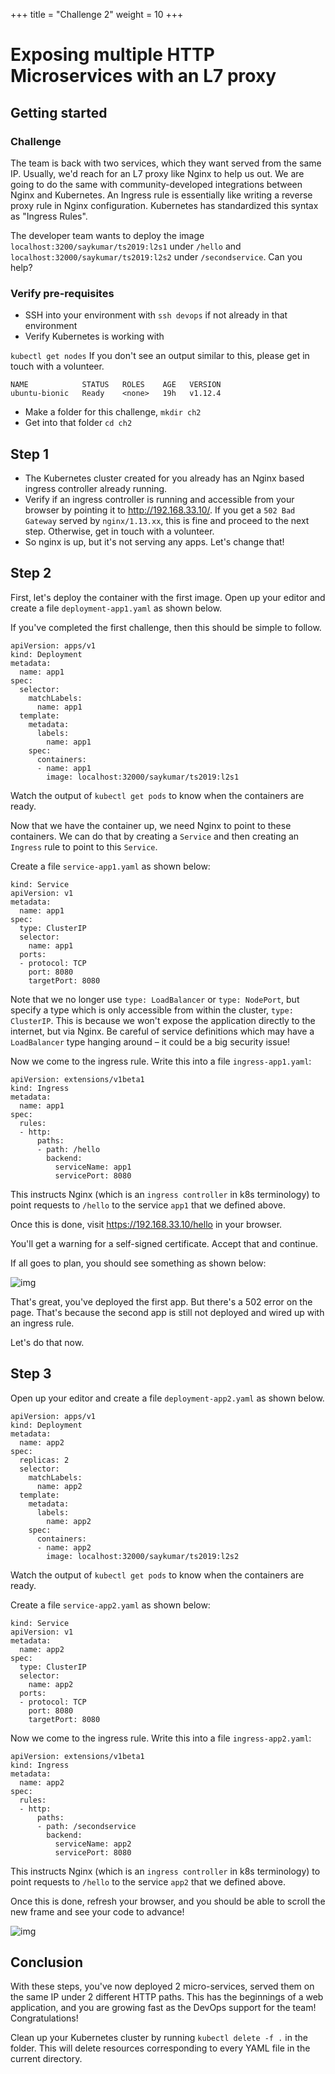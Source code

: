 +++
title = "Challenge 2"
weight = 10
+++

# Exposing multiple HTTP Microservices with an L7 proxy


## Getting started


### Challenge

 The team is back with two services, which they want served from the same IP.
Usually, we'd reach for an L7 proxy like Nginx to help us out. We are going to
do the same with community-developed integrations between Nginx and Kubernetes.
An Ingress rule is essentially like writing a reverse proxy rule in Nginx
configuration. Kubernetes has standardized this syntax as "Ingress Rules".

The developer team wants to deploy the image `localhost:3200/saykumar/ts2019:l2s1` under
`/hello` and `localhost:32000/saykumar/ts2019:l2s2` under `/secondservice`. Can you help?


### Verify pre-requisites

-   SSH into your environment with `ssh devops` if not already in that
    environment
-   Verify Kubernetes is working with

`kubectl get nodes`
If you don't see an output similar to this, please get in touch with a volunteer.

    NAME            STATUS   ROLES    AGE   VERSION
    ubuntu-bionic   Ready    <none>   19h   v1.12.4

-   Make a folder for this challenge, `mkdir ch2`
-   Get into that folder `cd ch2`


## Step 1

-   The Kubernetes cluster created for you already has an Nginx based ingress
    controller already running.
-   Verify if an ingress controller is running and accessible from your
    browser by pointing it to <http://192.168.33.10/>. If you get a `502 Bad
          Gateway` served by `nginx/1.13.xx`, this is fine and proceed to the next
    step. Otherwise, get in touch with a volunteer.
-   So nginx is up, but it's not serving any apps. Let's change that!


## Step 2

First, let's deploy the container with the first image. Open up your editor and
create a file `deployment-app1.yaml` as shown below.

If you've completed the first challenge, then this should be simple to follow.

    apiVersion: apps/v1
    kind: Deployment
    metadata:
      name: app1
    spec:
      selector:
        matchLabels:
          name: app1
      template:
        metadata:
          labels:
            name: app1
        spec:
          containers:
          - name: app1
            image: localhost:32000/saykumar/ts2019:l2s1

Watch the output of `kubectl get pods` to know when the containers are ready.

Now that we have the container up, we need Nginx to point to these containers.
We can do that by creating a `Service` and then creating an `Ingress` rule to
point to this `Service`.

Create a file `service-app1.yaml` as shown below:

    kind: Service
    apiVersion: v1
    metadata:
      name: app1
    spec:
      type: ClusterIP
      selector:
        name: app1
      ports:
      - protocol: TCP
        port: 8080
        targetPort: 8080

Note that we no longer use `type: LoadBalancer` or `type: NodePort`, but
specify a type which is only accessible from within the cluster, `type:
   ClusterIP`. This is because we won't expose the application directly to the
internet, but via Nginx. Be careful of service definitions which may have a
`LoadBalancer` type hanging around &#x2013; it could be a big security issue!

Now we come to the ingress rule. Write this into a file `ingress-app1.yaml`:

    apiVersion: extensions/v1beta1
    kind: Ingress
    metadata:
      name: app1
    spec:
      rules:
      - http:
          paths:
          - path: /hello
            backend:
              serviceName: app1
              servicePort: 8080

This instructs Nginx (which is an `ingress controller` in k8s terminology) to
point requests to `/hello` to the service `app1` that we defined above.

Once this is done, visit <https://192.168.33.10/hello> in your browser.

You'll get a warning for a self-signed certificate. Accept that and continue.

If all goes to plan, you should see something as shown below:

![img](/containerization/l2s2.png)

That's great, you've deployed the first app. But there's a 502 error on the
page. That's because the second app is still not deployed and wired up with an
ingress rule.

Let's do that now.


## Step 3

Open up your editor and create a file `deployment-app2.yaml` as shown below.

    apiVersion: apps/v1
    kind: Deployment
    metadata:
      name: app2
    spec:
      replicas: 2
      selector:
        matchLabels:
          name: app2
      template:
        metadata:
          labels:
            name: app2
        spec:
          containers:
          - name: app2
            image: localhost:32000/saykumar/ts2019:l2s2

Watch the output of `kubectl get pods` to know when the containers are ready.

Create a file `service-app2.yaml` as shown below:

    kind: Service
    apiVersion: v1
    metadata:
      name: app2
    spec:
      type: ClusterIP
      selector:
        name: app2
      ports:
      - protocol: TCP
        port: 8080
        targetPort: 8080

Now we come to the ingress rule. Write this into a file `ingress-app2.yaml`:

    apiVersion: extensions/v1beta1
    kind: Ingress
    metadata:
      name: app2
    spec:
      rules:
      - http:
          paths:
          - path: /secondservice
            backend:
              serviceName: app2
              servicePort: 8080

This instructs Nginx (which is an `ingress controller` in k8s terminology) to
point requests to `/hello` to the service `app2` that we defined above.

Once this is done, refresh your browser, and you should be able to scroll the
new frame and see your code to advance!

![img](/containerization/l2s3.png)


## Conclusion

With these steps, you've now deployed 2 micro-services, served them on the same
IP under 2 different HTTP paths. This has the beginnings of a web application,
and you are growing fast as the DevOps support for the team! Congratulations!

Clean up your Kubernetes cluster by running `kubectl delete -f .` in the folder.
This will delete resources corresponding to every YAML file in the current
directory.
